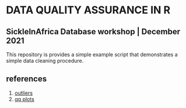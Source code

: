 # DATA QUALITY ASSURANCE IN R
## SickleInAfrica Database workshop | December 2021

This repository is provides a simple example script that demonstrates a simple data cleaning procedure. 

## references
1. [outliers](https://www.r-bloggers.com/2020/01/how-to-remove-outliers-in-r/)
2. [qq plots](http://www.sthda.com/english/wiki/qq-plots-quantile-quantile-plots-r-base-graphs)